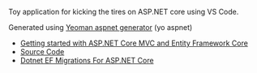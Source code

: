 Toy application for kicking the tires on ASP.NET core using VS Code.

Generated using [Yeoman aspnet generator](https://docs.microsoft.com/en-us/aspnet/core/client-side/yeoman) (yo aspnet)

* [Getting started with ASP.NET Core MVC and Entity Framework Core](https://docs.microsoft.com/en-us/aspnet/core/data/ef-mvc/intro)
* [Source Code](https://github.com/aspnet/Docs/tree/master/aspnetcore/data/ef-mvc/intro/samples/cu-final)
* [Dotnet EF Migrations For ASP.NET Core](http://benjii.me/2016/05/dotnet-ef-migrations-for-asp-net-core/)
